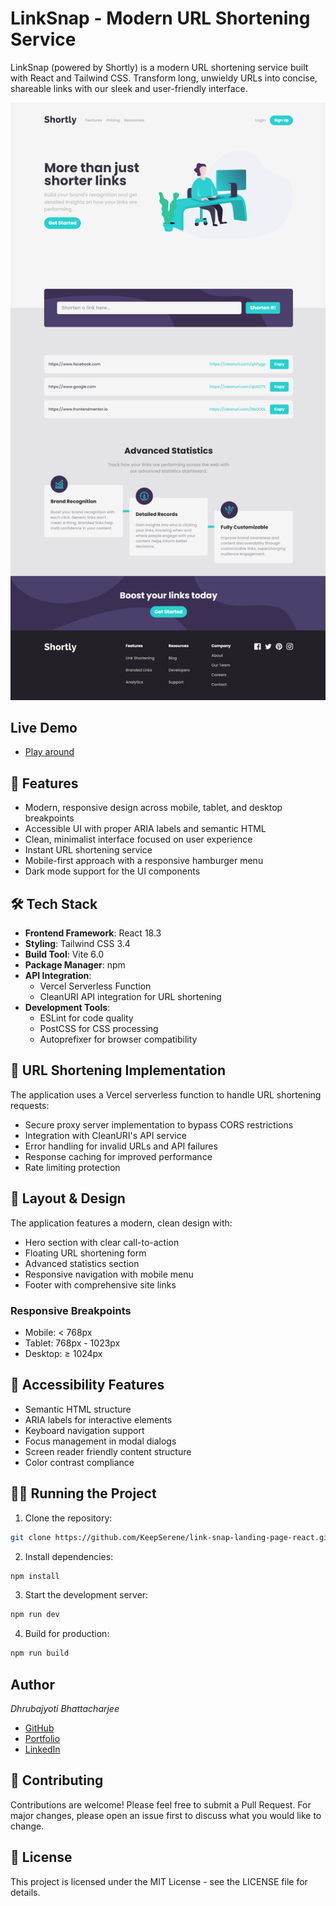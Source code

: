 # LinkSnap - Modern URL Shortening Service

LinkSnap (powered by Shortly) is a modern URL shortening service built with React and Tailwind CSS. Transform long, unwieldy URLs into concise, shareable links with our sleek and user-friendly interface.

![Desktop screenshot of LinkSnap interface](./public/link-snap.png)

## Live Demo

- [Play around](https://link-snap-delta.vercel.app/)

## 🚀 Features

- Modern, responsive design across mobile, tablet, and desktop breakpoints
- Accessible UI with proper ARIA labels and semantic HTML
- Clean, minimalist interface focused on user experience
- Instant URL shortening service
- Mobile-first approach with a responsive hamburger menu
- Dark mode support for the UI components

## 🛠️ Tech Stack

- **Frontend Framework**: React 18.3
- **Styling**: Tailwind CSS 3.4
- **Build Tool**: Vite 6.0
- **Package Manager**: npm
- **API Integration**:
  - Vercel Serverless Function
  - CleanURI API integration for URL shortening
- **Development Tools**:
  - ESLint for code quality
  - PostCSS for CSS processing
  - Autoprefixer for browser compatibility

## 🔗 URL Shortening Implementation

The application uses a Vercel serverless function to handle URL shortening requests:

- Secure proxy server implementation to bypass CORS restrictions
- Integration with CleanURI's API service
- Error handling for invalid URLs and API failures
- Response caching for improved performance
- Rate limiting protection

## 🎨 Layout & Design

The application features a modern, clean design with:

- Hero section with clear call-to-action
- Floating URL shortening form
- Advanced statistics section
- Responsive navigation with mobile menu
- Footer with comprehensive site links

### Responsive Breakpoints

- Mobile: < 768px
- Tablet: 768px - 1023px
- Desktop: ≥ 1024px

## 🌟 Accessibility Features

- Semantic HTML structure
- ARIA labels for interactive elements
- Keyboard navigation support
- Focus management in modal dialogs
- Screen reader friendly content structure
- Color contrast compliance

## 🏃‍♂️ Running the Project

1. Clone the repository:

```bash
git clone https://github.com/KeepSerene/link-snap-landing-page-react.git
```

2. Install dependencies:

```bash
npm install
```

3. Start the development server:

```bash
npm run dev
```

4. Build for production:

```bash
npm run build
```

## Author

_Dhrubajyoti Bhattacharjee_

- [GitHub](https://github.com/KeepSerene)
- [Portfolio](https://math-to-dev.vercel.app/)
- [LinkedIn](https://www.linkedin.com/in/dhrubajyoti-bhattacharjee-320822318/)

## 🤝 Contributing

Contributions are welcome! Please feel free to submit a Pull Request. For major changes, please open an issue first to discuss what you would like to change.

## 📝 License

This project is licensed under the MIT License - see the LICENSE file for details.
